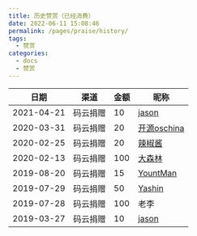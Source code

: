 ```yaml
---
title: 历史赞赏（已经消费）
date: 2022-06-11 15:08:46
permalink: /pages/praise/history/
tags: 
  - 赞赏
categories: 
  - docs
  - 赞赏
---
```



| 日期         | 渠道   | 金额  | 昵称                                     |
|------------|------|-----|----------------------------------------|
| 2021-04-21 | 码云捐赠 | 10  | [jason](https://gitee.com/bwcx_jzy)    |
| 2020-03-31 | 码云捐赠 | 20  | [开源oschina](https://gitee.com/bdj)     |
| 2020-02-25 | 码云捐赠 | 20  | [辣椒酱](https://gitee.com/yokead_admin)  |
| 2020-02-13 | 码云捐赠 | 100 | [大森林](https://gitee.com/jmdhappy)      |
| 2019-08-20 | 码云捐赠 | 15  | [YountMan](https://gitee.com/YountMan) |
| 2019-07-29 | 码云捐赠 | 50  | [Yashin](https://gitee.com/yashin)     |
| 2019-07-28 | 码云捐赠 | 100 | 老李                                     |
| 2019-03-27 | 码云捐赠 | 10  | [jason](https://gitee.com/bwcx_jzy)    |